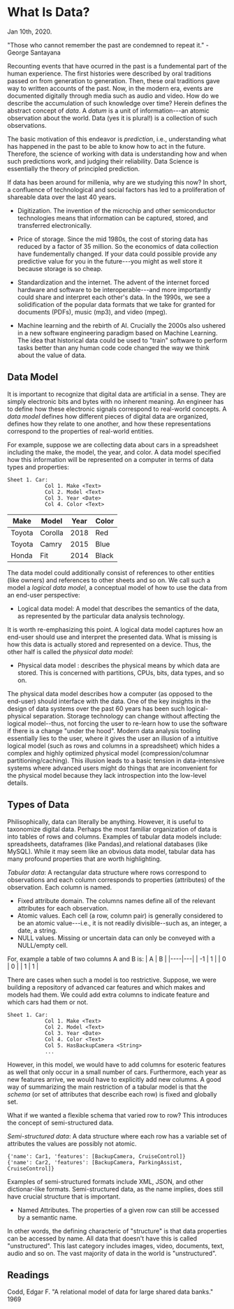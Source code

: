 # What Is Data?

Jan 10th, 2020.

"Those who cannot remember the past are condemned to repeat it." -George Santayana

Recounting events that have ocurred in the past is a fundemental part of the human experience. The first histories were described by oral traditions passed on from generation to generation. Then, these oral traditions gave way to written accounts of the past. Now, in the modern era, events are documented digitally through media such as audio and video. How do we describe the accumulation of such knowledge over time? Herein defines the abstract concept of *data*. A *datum* is a unit of information---an atomic observation about the world. Data (yes it is plural!) is a collection of such observations.

The basic motivation of this endeavor is *prediction*, i.e., understanding what has happened in the past to be able to know how to act in the future. Therefore, the science of working with data is understanding how and when such predictions work, and judging their reliability. Data Science is essentially the theory of principled prediction.

If data has been around for millenia, why are we studying this now? In short, a confluence of technological and social factors has led to a proliferation of shareable data over the last 40 years.

- Digitization. The invention of the microchip and other semiconductor technologies means that information can be captured, stored, and transferred electronically. 

- Price of storage. Since the mid 1980s, the cost of storing data has reduced by a factor of 35 million. So the economics of data collection have fundementally changed. If your data could possible provide any predictive value for you in the future---you might as well store it because storage is so cheap.

- Standardization and the internet. The advent of the internet forced hardware and software to be interoperable---and more importantly could share and interpret each other's data. In the 1990s, we see a solidification of the popular data formats that we take for granted for documents (PDFs), music (mp3), and video (mpeg).

-  Machine learning and the rebirth of AI. Crucially the 2000s also ushered in a new software engineering paradigm based on Machine Learning. The idea that historical data could be used to "train" software to perform tasks better than any human code code changed the way we think about the value of data. 

## Data Model
It is important to recognize that digital data are artificial in a sense. They are simply electronic bits and bytes with no inherent meaning. An engineer has to define how these electronic signals correspond to real-world concepts. A *data model* defines how different pieces of digital data are organized, defines how they relate to one another, and how these representations correspond to the properties of real-world entities.

For example, suppose we are collecting data about cars in a spreadsheet including the make, the model, the year, and color. A data model specified how this information will be represented on a computer in terms of data types and properties:
```
Sheet 1. Car:
            Col 1. Make <Text>
            Col 2. Model <Text>
            Col 3. Year <Date>
            Col 4. Color <Text>
```

| Make  | Model | Year | Color |
|----|----|----|----| 
| Toyota | Corolla | 2018 | Red |
| Toyota | Camry | 2015 | Blue |
| Honda | Fit | 2014 | Black

The data model could additionally consist of references to other entities (like owners) and references to other sheets and so on. We call such a model a *logical data model*, a conceptual model of how to use the data from an end-user perspective:

- Logical data model: A model that describes the semantics of the data, as represented by the particular data analysis technology. 

It is worth re-emphasizing this point. A logical data model captures how an end-user should use and interpret the presented data. What is missing is how this data is actually stored and represented on a device. Thus, the other half is called the *physical data model*:

- Physical data model : describes the physical means by which data are stored. This is concerned with partitions, CPUs, bits, data types, and so on.

The physical data model describes how a computer (as opposed to the end-user) should interface with the data. One of the key insights in the design of data systems over the past 60 years has been such logical-physical separation. Storage technology can change without affecting the logical model--thus, not forcing the user to re-learn how to use the software if there is a change "under the hood". Modern data analysis tooling essentially lies to the user, where it gives the user an illusion of a intuitive logical model (such as rows and columns in a spreadsheet) which hides a complex and highly optimized physical model (compression/columnar partitioning/caching). This illusion leads to a basic tension in data-intensive systems where advanced users might do things that are inconvenient for the physical model because they lack introspection into the low-level details. 

## Types of Data
Philisophically, data can literally be anything. However, it is useful to taxonomize digital data. Perhaps the most familiar organization of data is into tables of rows and columns. Examples of tabular data models include: spreadsheets, dataframes (like Pandas),and relational databases (like MySQL). While it may seem like an obvious data model, tabular data has many profound properties that are worth highlighting. 

*Tabular data*: A rectangular data structure where rows correspond to observations and each column corresponds to properties (attributes) of the observation. Each column is named. 
   - Fixed attribute domain. The columns names define all of the relevant attributes for each observation. 
   - Atomic values. Each cell (a row, column pair) is generally considered to be an atomic value---i.e., it is not readily divisible--such as, an integer, a date, a string. 
   - NULL values. Missing or uncertain data can only be conveyed with a NULL/empty cell. 

For, example a table of two columns A and B is:
| A  | B |
|----|---|
| -1 | 1 |
| 0  | 0 |
| 1  | 1 |

There are cases when such a model is too restrictive. Suppose, we were building a repository of advanced car features and which makes and models had them. We could add extra columns to indicate feature and which cars had them or not.
```
Sheet 1. Car:
            Col 1. Make <Text>
            Col 2. Model <Text>
            Col 3. Year <Date>
            Col 4. Color <Text>
            Col 5. HasBackupCamera <String>
            ...
```
However, in this model, we would have to add columns for esoteric features as well that only occur in a small number of cars. Furthermore, each year as new features arrive, we would have to explicitly add new columns. A good way of summarizing the main restriction of a tabular model is that the *schema* (or set of attributes that describe each row) is fixed and globally set. 

What if we wanted a flexible schema that varied row to row? This introduces the concept of semi-structured data.

*Semi-structured data*: A data structure where each row has a variable set of attributes the values are possibly not atomic.
```
{'name': Car1, 'features': [BackupCamera, CruiseControl]}
{'name': Car2, 'features': [BackupCamera, ParkingAssist, CruiseControl]}
```

Examples of semi-structured formats include XML, JSON, and other dictionar-like formats. Semi-structured data, as the name implies, does still have crucial structure that is important.

- Named Attributes. The properties of a given row can still be accessed by a semantic name.

In other words, the defining characteric of "structure" is that data properties can be accessed by name. All data that doesn't have this is called "unstructured". This last category includes images, video, documents, text, audio and so on. The vast majority of data in the world is "unstructured".

## Readings
Codd, Edgar F. "A relational model of data for large shared data banks." 1969




